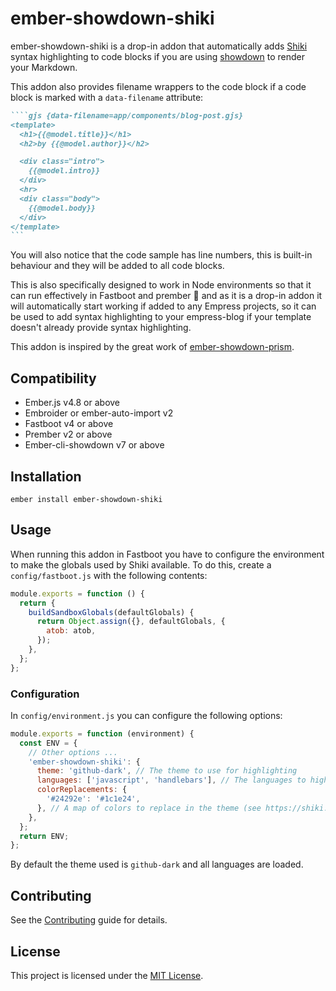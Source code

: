 # ember-showdown-shiki

ember-showdown-shiki is a drop-in addon that automatically adds [Shiki](https://github.com/shikijs/shiki) syntax highlighting to code blocks if you are using [showdown](https://github.com/showdownjs/showdown) to render your Markdown.

This addon also provides filename wrappers to the code block if a code block is marked with a `data-filename` attribute:

```markdown
````gjs {data-filename=app/components/blog-post.gjs}
<template>
  <h1>{{@model.title}}</h1>
  <h2>by {{@model.author}}</h2>

  <div class="intro">
    {{@model.intro}}
  </div>
  <hr>
  <div class="body">
    {{@model.body}}
  </div>
</template>
``` 
```

You will also notice that the code sample has line numbers, this is built-in behaviour and they will be added to all code blocks.

This is also specifically designed to work in Node environments so that it can run effectively in Fastboot and prember 🎉 and as it is a drop-in addon it will automatically start working if added to any Empress projects, so it can be used to add syntax highlighting to your empress-blog if your template doesn't already provide syntax highlighting.

This addon is inspired by the great work of [ember-showdown-prism](https://github.com/empress/ember-showdown-prism).


## Compatibility

- Ember.js v4.8 or above
- Embroider or ember-auto-import v2
- Fastboot v4 or above
- Prember v2 or above
- Ember-cli-showdown v7 or above

## Installation

```
ember install ember-showdown-shiki
```

## Usage

When running this addon in Fastboot you have to configure the environment to make the globals used by Shiki available. To do this, create a `config/fastboot.js` with the following contents:

```js
module.exports = function () {
  return {
    buildSandboxGlobals(defaultGlobals) {
      return Object.assign({}, defaultGlobals, {
        atob: atob,
      });
    },
  };
};
```

### Configuration

In `config/environment.js` you can configure the following options:

```js
module.exports = function (environment) {
  const ENV = {
    // Other options ...
    'ember-showdown-shiki': {
      theme: 'github-dark', // The theme to use for highlighting
      languages: ['javascript', 'handlebars'], // The languages to highlight
      colorReplacements: {
        '#24292e': '#1c1e24',
      }, // A map of colors to replace in the theme (see https://shiki.style/guide/theme-colors#color-replacements)
    },
  };
  return ENV;
};
```

By default the theme used is `github-dark` and all languages are loaded.

## Contributing

See the [Contributing](CONTRIBUTING.md) guide for details.

## License

This project is licensed under the [MIT License](LICENSE.md).
